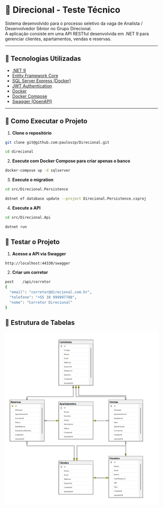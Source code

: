 ﻿# 🏢 Direcional - Teste Técnico

Sistema desenvolvido para o processo seletivo da vaga de Analista / Desenvolvedor Sênior no Grupo Direcional.  
A aplicação consiste em uma API RESTful desenvolvida em .NET 9 para gerenciar clientes, apartamentos, vendas e reservas.

---

## 📌 Tecnologias Utilizadas

- [.NET 9](https://dotnet.microsoft.com/en-us/)
- [Entity Framework Core](https://learn.microsoft.com/en-us/ef/)
- [SQL Server Express (Docker)](https://hub.docker.com/_/microsoft-mssql-server)
- [JWT Authentication](https://jwt.io/)
- [Docker](https://www.docker.com/)
- [Docker Compose](https://docs.docker.com/compose/)
- [Swagger (OpenAPI)](https://swagger.io/)

---

## 🚀 Como Executar o Projeto

1. **Clone o repositório**

```bash
git clone git@github.com:paulovzp/Direcional.git
```
```bash
cd direcional
```

2. **Execute com Docker Compose para criar apenas o banco**

```bash
docker-compose up -d sqlserver
```

3. **Execute o migration**

```bash
cd src/Direcional.Persistence
```
```bash
dotnet ef database update --project Direcional.Persistence.csproj
```

4. **Execute a API**
```bash
cd src/Direcional.Api
```
```bash
dotnet run
```

## 🚀 Testar o Projeto

1. **Acesse a API via Swagger**
```bash
http://localhost:44330/swagger
```

2. **Criar um corretor**
```bash
post	/api/corretor
{
  "email": "corretor@direcional.com.br",
  "telefone": "+55 38 999997788",
  "nome": "Corretor Direcional"
}
```


## 🚀 Estrutura de Tabelas

![Diagrama ER do banco](docs/Diagram.png)